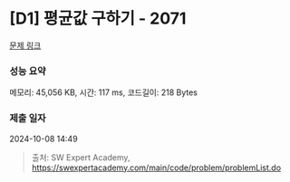 # [D1] 평균값 구하기 - 2071 

[문제 링크](https://swexpertacademy.com/main/code/problem/problemDetail.do?contestProbId=AV5QRnJqA5cDFAUq) 

### 성능 요약

메모리: 45,056 KB, 시간: 117 ms, 코드길이: 218 Bytes

### 제출 일자

2024-10-08 14:49



> 출처: SW Expert Academy, https://swexpertacademy.com/main/code/problem/problemList.do